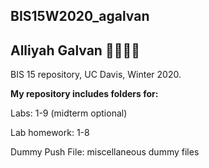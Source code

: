 ## BIS15W2020_agalvan
## Alliyah Galvan :sunflower::capricorn::cyclone::cow:

BIS 15 repository, UC Davis, Winter 2020.

**My repository includes folders for:**
  
 Labs: 1-9 (midterm optional)
  
 Lab homework: 1-8

 Dummy Push File: miscellaneous dummy files

